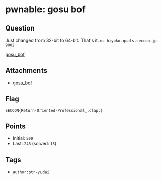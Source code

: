 # pwnable: gosu bof
## Question
Just changed from 32-bit to 64-bit. That's it.
`nc hiyoko.quals.seccon.jp 9002`

[gosu_bof](files/gosu_bof)

## Attachments
- [gosu_bof](files/gosu_bof)

## Flag
```
SECCON{Return-Oriented-Professional_:clap:}
```

## Points
- Initial: `500`
- Last: `248` (solved: `13`)

## Tags
- `author:ptr-yudai`
    